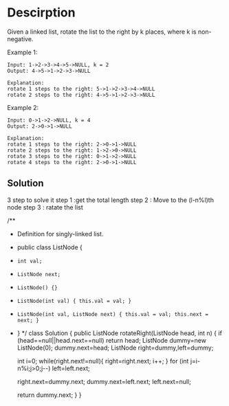 # Descirption
Given a linked list, rotate the list to the right by k places, where k is non-negative.

Example 1:

```
Input: 1->2->3->4->5->NULL, k = 2
Output: 4->5->1->2->3->NULL
```
```
Explanation:
rotate 1 steps to the right: 5->1->2->3->4->NULL
rotate 2 steps to the right: 4->5->1->2->3->NULL
```
Example 2:
```
Input: 0->1->2->NULL, k = 4
Output: 2->0->1->NULL
```

```
Explanation:
rotate 1 steps to the right: 2->0->1->NULL
rotate 2 steps to the right: 1->2->0->NULL
rotate 3 steps to the right: 0->1->2->NULL
rotate 4 steps to the right: 2->0->1->NULL
```
## Solution
  3 step to solve it
  step 1 :get the total length
  step 2 : Move to the (l-n%l)th node
  step 3 : ratate the list
 
  /**
 * Definition for singly-linked list.
 * public class ListNode {
 *     int val;
 *     ListNode next;
 *     ListNode() {}
 *     ListNode(int val) { this.val = val; }
 *     ListNode(int val, ListNode next) { this.val = val; this.next = next; }
 * }
 */
class Solution {
  public ListNode rotateRight(ListNode head, int n) {
    if (head==null||head.next==null) return head;
    ListNode dummy=new ListNode(0);
    dummy.next=head;
    ListNode right=dummy,left=dummy;

    int i=0;
    while(right.next!=null){
    	right=right.next;
      i++;
    }
    for (int j=i-n%i;j>0;j--) 
    	left=left.next;
    
    right.next=dummy.next;
    dummy.next=left.next;
    left.next=null;
    
    return dummy.next;
}
}
```
